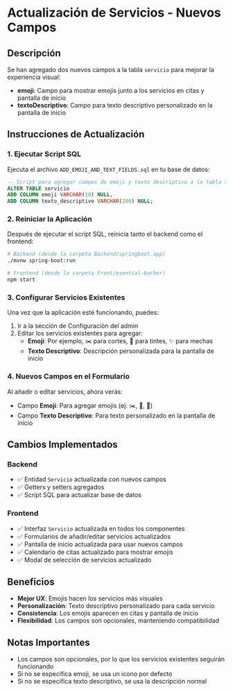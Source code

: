# Actualización de Servicios - Nuevos Campos

## Descripción
Se han agregado dos nuevos campos a la tabla `servicio` para mejorar la experiencia visual:

- **emoji**: Campo para mostrar emojis junto a los servicios en citas y pantalla de inicio
- **textoDescriptivo**: Campo para texto descriptivo personalizado en la pantalla de inicio

## Instrucciones de Actualización

### 1. Ejecutar Script SQL
Ejecuta el archivo `ADD_EMOJI_AND_TEXT_FIELDS.sql` en tu base de datos:

```sql
-- Script para agregar campos de emoji y texto descriptivo a la tabla servicio
ALTER TABLE servicio 
ADD COLUMN emoji VARCHAR(10) NULL,
ADD COLUMN texto_descriptivo VARCHAR(200) NULL;
```

### 2. Reiniciar la Aplicación
Después de ejecutar el script SQL, reinicia tanto el backend como el frontend:

```bash
# Backend (desde la carpeta Backend/springboot.app)
./mvnw spring-boot:run

# Frontend (desde la carpeta Front/esential-barber)
npm start
```

### 3. Configurar Servicios Existentes
Una vez que la aplicación esté funcionando, puedes:

1. Ir a la sección de Configuración del admin
2. Editar los servicios existentes para agregar:
   - **Emoji**: Por ejemplo, ✂️ para cortes, 🎨 para tintes, ✨ para mechas
   - **Texto Descriptivo**: Descripción personalizada para la pantalla de inicio

### 4. Nuevos Campos en el Formulario
Al añadir o editar servicios, ahora verás:
- Campo **Emoji**: Para agregar emojis (ej: ✂️, 💈, 🎨)
- Campo **Texto Descriptivo**: Para texto personalizado en la pantalla de inicio

## Cambios Implementados

### Backend
- ✅ Entidad `Servicio` actualizada con nuevos campos
- ✅ Getters y setters agregados
- ✅ Script SQL para actualizar base de datos

### Frontend
- ✅ Interfaz `Servicio` actualizada en todos los componentes
- ✅ Formularios de añadir/editar servicios actualizados
- ✅ Pantalla de inicio actualizada para usar nuevos campos
- ✅ Calendario de citas actualizado para mostrar emojis
- ✅ Modal de selección de servicios actualizado

## Beneficios
- **Mejor UX**: Emojis hacen los servicios más visuales
- **Personalización**: Texto descriptivo personalizado para cada servicio
- **Consistencia**: Los emojis aparecen en citas y pantalla de inicio
- **Flexibilidad**: Los campos son opcionales, manteniendo compatibilidad

## Notas Importantes
- Los campos son opcionales, por lo que los servicios existentes seguirán funcionando
- Si no se especifica emoji, se usa un icono por defecto
- Si no se especifica texto descriptivo, se usa la descripción normal 